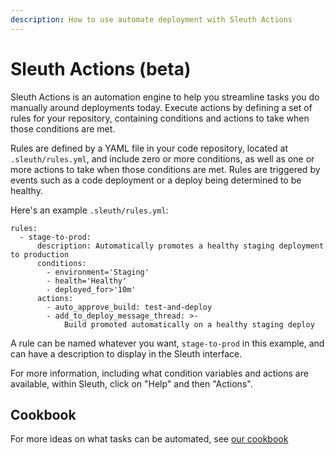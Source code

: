 ```yaml
---
description: How to use automate deployment with Sleuth Actions
---
```


# Sleuth Actions \(beta\)

Sleuth Actions is an automation engine to help you streamline tasks you do manually around deployments today. Execute actions by defining a set of rules for your repository, containing conditions and actions to take when those conditions are met.

Rules are defined by a YAML file in your code repository, located at `.sleuth/rules.yml`, and include zero or more conditions, as well as one or more actions to take when those conditions are met. Rules are triggered by events such as a code deployment or a deploy being determined to be healthy.

Here's an example `.sleuth/rules.yml`:

```text
rules:
  - stage-to-prod:
      description: Automatically promotes a healthy staging deployment to production
      conditions:
        - environment='Staging'
        - health='Healthy'
        - deployed_for>'10m'
      actions:
        - auto_approve_build: test-and-deploy
        - add_to_deploy_message_thread: >-
            Build promoted automatically on a healthy staging deploy
```

A rule can be named whatever you want, `stage-to-prod` in this example, and can have a description to display in the Sleuth interface.

For more information, including what condition variables and actions are available, within Sleuth, click on "Help" and then "Actions".

## Cookbook

For more ideas on what tasks can be automated, see [our cookbook](cookbook.md)

